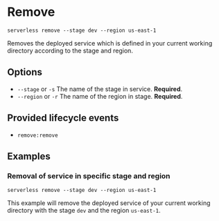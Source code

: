 # Remove

```
serverless remove --stage dev --region us-east-1
```

Removes the deployed service which is defined in your current working directory according to the stage and region.

## Options
- `--stage` or `-s` The name of the stage in service. **Required**.
- `--region` or `-r` The name of the region in stage. **Required**.

## Provided lifecycle events
- `remove:remove`

## Examples

### Removal of service in specific stage and region

```
serverless remove --stage dev --region us-east-1
```

This example will remove the deployed service of your current working directory with the stage `dev` and the region
`us-east-1`.
